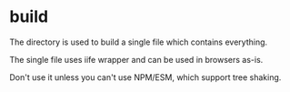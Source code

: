 # build

The directory is used to build a single file which contains everything.

The single file uses iife wrapper and can be used in browsers as-is.

Don't use it unless you can't use NPM/ESM, which support tree shaking.
